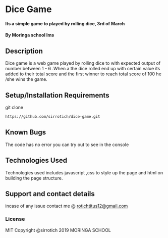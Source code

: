 # Dice Game
#### Its a simple game to played by rolling dice, 3rd of March
#### By Moringa school lms
## Description
Dice game is a web game played by rolling dice to with expected output of number between 1 - 6 .When a the dice rolled end up with certain value its added to their total score and the first winner to reach total score of 100 he /she wins the game.
## Setup/Installation Requirements
git clone
```bash
https://github.com/sirrotich/dice-game.git
```
## Known Bugs
The code has no error you can try out to see in the console
## Technologies Used
Technologies used includes javascript ,css to style up the page and html on building the page structure.
## Support and contact details
incase of any issue contact me @ rotichtitus12@gmail.com
### License
MIT
Copyright @sirrotich 2019 MORINGA SCHOOL
